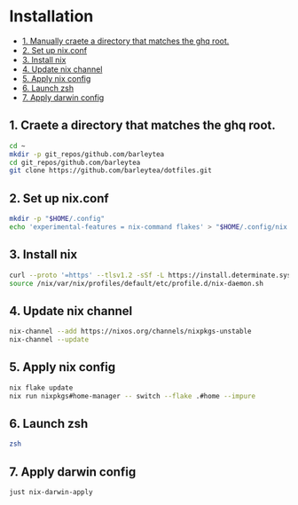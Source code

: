 # Installation

- [1. Manually craete a directory that matches the ghq root.](#1-manually-craete-a-directory-that-matches-the-ghq-root)
- [2. Set up nix.conf](#2-set-up-nixconf)
- [3. Install nix](#3-install-nix)
- [4. Update nix channel](#4-update-nix-channel)
- [5. Apply nix config](#5-apply-nix-config)
- [6. Launch zsh](#6-launch-zsh)
- [7. Apply darwin config](#7-apply-darwin-config)

## 1. Craete a directory that matches the ghq root.

```sh
cd ~
mkdir -p git_repos/github.com/barleytea
cd git_repos/github.com/barleytea
git clone https://github.com/barleytea/dotfiles.git
```

## 2. Set up nix.conf

```sh
mkdir -p "$HOME/.config"
echo 'experimental-features = nix-command flakes' > "$HOME/.config/nix.conf"
```

## 3. Install nix

```sh
curl --proto '=https' --tlsv1.2 -sSf -L https://install.determinate.systems/nix | sh -s -- install --no-confirm
source /nix/var/nix/profiles/default/etc/profile.d/nix-daemon.sh
```

## 4. Update nix channel

```sh
nix-channel --add https://nixos.org/channels/nixpkgs-unstable
nix-channel --update
```

## 5. Apply nix config

```sh
nix flake update
nix run nixpkgs#home-manager -- switch --flake .#home --impure
```

## 6. Launch zsh

```sh
zsh
```

## 7. Apply darwin config

```sh
just nix-darwin-apply
```
